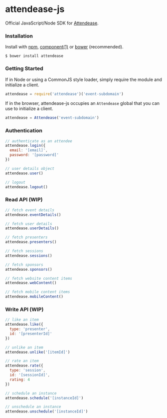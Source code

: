 # attendease-js

Official JavaScript/Node SDK for [Attendease](https://attendease.com/).

### Installation

Install with [npm](https://www.npmjs.org/), [component(1)](http://component.io) or [bower](http://bower.io/) (recommended).

```
$ bower install attendease
```

### Getting Started

If in Node or using a CommonJS style loader, simply require the module and initialize a client.

```javascript
attendease = require('attendease')('event-subdomain')
```

If in the browser, attendease-js occupies an `Attendease` global that you can use to initialize a client.

```javascript
attendease = Attendease('event-subdomain')
```

### Authentication

```javascript
// authenticate as an attendee
attendease.login({
  email: '[email]',
  password: '[password]'
})

// user details object
attendease.user()

// logout
attendease.logout()
```

### Read API (WIP)

```javascript
// fetch event details
attendease.eventDetails()

// fetch user details
attendease.userDetails()

// fetch presenters
attendease.presenters()

// fetch sessions
attendease.sessions()

// fetch sponsors
attendease.sponsors()

// fetch website content items
attendease.webContent()

// fetch mobile content items
attendease.mobileContent()
```

### Write API (WIP)

```javascript
// like an item
attendease.like({
  type: 'presenter',
  id: '[presenterId]'
})

// unlike an item
attendease.unlike('[itemId]')

// rate an item
attendease.rate({
  type: 'session',
  id: '[sessionId]',
  rating: 4
})

// schedule an instance
attendease.schedule('[instanceId]')

// unschedule an instance
attendease.unschedule('[instanceId]')
```
